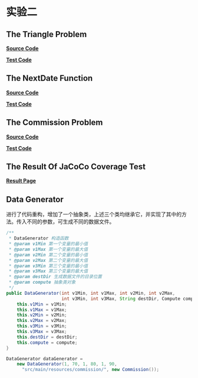 # 实验二


## The Triangle Problem



**[Source Code](./src/main/java/com/lfool/test02/Triangle.java)**

**[Test Code](./src/main/java/test/com/lfool/test02/TriangleTest.java)**



## The NextDate Function



**[Source Code](./src/main/java/com/lfool/test02/NextDate.java)**

**[Test Code](./src/main/java/test/com/lfool/test02/NextDateTest.java)**



## The Commission Problem



**[Source Code](./src/main/java/com/lfool/test02/Commission.java)**

**[Test Code](./src/main/java/test/com/lfool/test02/CommissionTest.java)**



## The Result Of JaCoCo Coverage Test

**[Result Page](./target/result/index.html)**




## Data Generator

进行了代码重构，增加了一个抽象类，上述三个类均继承它，并实现了其中的方法。传入不同的参数，可生成不同的数据文件。

```java
/**
 * DataGenerator 构造函数
 * @param v1Min 第一个变量的最小值
 * @param v1Max 第一个变量的最大值
 * @param v2Min 第二个变量的最小值
 * @param v2Max 第二个变量的最大值
 * @param v3Min 第三个变量的最小值
 * @param v3Max 第三个变量的最大值
 * @param destDir 生成数据文件的目录位置
 * @param compute 抽象类对象
 */
public DataGenerator(int v1Min, int v1Max, int v2Min, int v2Max,
                     int v3Min, int v3Max, String destDir, Compute compute) {
    this.v1Min = v1Min;
    this.v1Max = v1Max;
    this.v2Min = v2Min;
    this.v2Max = v2Max;
    this.v3Min = v3Min;
    this.v3Max = v3Max;
    this.destDir = destDir;
    this.compute = compute;
}

DataGenerator dataGenerator =
    new DataGenerator(1, 70, 1, 80, 1, 90,
      "src/main/resources/commission/", new Commission());
```